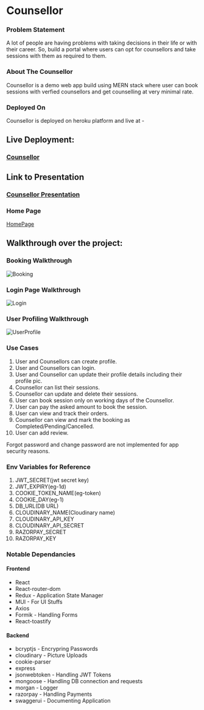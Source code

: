 # Counsellor #

### Problem Statement ###
A lot of people are having problems with taking decisions in their life or with their career. So, build a portal where users can opt for counsellors and take sessions with them as required to them. 

### About The Counsellor ###
Counsellor is a demo web app build using MERN stack where user can book sessions with verfied counsellors and get counselling at very minimal rate.

### Deployed On ###
Counsellor is deployed on heroku platform and live at - 

## Live Deployment: 
### [Counsellor](https://app-counsellor.herokuapp.com/home)

## Link to Presentation
### [Counsellor Presentation](https://docs.google.com/presentation/d/1y21UwBR0CpOnyFues3zWWbgBE9zFDTXG3K9Wxq_dlrs/edit?usp=sharing)


### Home Page
[HomePage](./assets/Home.png)

## Walkthrough over the project:

### Booking Walkthrough

![Booking](./assets/booking_page.gif)

### Login Page Walkthrough

![Login](./assets/Login_page.gif)

### User Profiling Walkthrough

![UserProfile](./assets/user_profile.gif)


### Use Cases ###
1. User and Counsellors can create profile.
2. User and Counsellors can login.
3. User and Counsellor can update their profile details including their profile pic. 
4. Counsellor can list their sessions.
5. Counsellor can update and delete their sessions.
6. User can book session only on working days of the Counsellor.
7. User can pay the asked amount to book the session.
8. User can view and track their orders.
9. Counsellor can view and mark the booking as Completed/Pending/Cancelled.
10. User can add review.

Forgot password and change password are not implemented for app security reasons.

### Env Variables for Reference ###

1. JWT_SECRET(jwt secret key)
2. JWT_EXPIRY(eg-1d)
3. COOKIE_TOKEN_NAME(eg-token)
4. COOKIE_DAY(eg-1)
5. DB_URL(DB URL)
6. CLOUDINARY_NAME(Cloudinary name)
7. CLOUDINARY_API_KEY
8. CLOUDINARY_API_SECRET
9. RAZORPAY_SECRET
10. RAZORPAY_KEY

### Notable Dependancies ###
#### Frontend ####
* React
* React-router-dom
* Redux - Application State Manager
* MUI - For UI Stuffs
* Axios
* Formik - Handling Forms
* React-toastify

#### Backend ####
* bcryptjs - Encrypring Passwords
* cloudinary - Picture Uploads
* cookie-parser
* express
* jsonwebtoken - Handling JWT Tokens
* mongoose - Handling DB connection and requests
* morgan - Logger
* razorpay - Handling Payments
* swaggerui - Documenting Application


